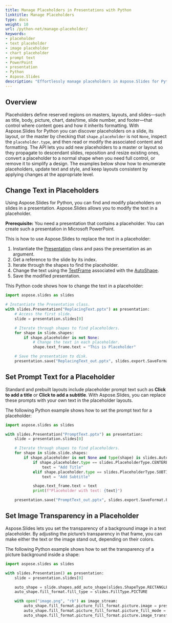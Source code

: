 ```yaml
---
title: Manage Placeholders in Presentations with Python
linktitle: Manage Placeholders
type: docs
weight: 10
url: /python-net/manage-placeholder/
keywords:
- placeholder
- text placeholder 
- image placeholder
- chart placeholder
- prompt text
- PowerPoint
- presentation
- Python
- Aspose.Slides
description: "Effortlessly manage placeholders in Aspose.Slides for Python via .NET: replace text, customize prompts & set image transparency in PowerPoint and OpenDocument."
---
```


## **Overview**

Placeholders define reserved regions on masters, layouts, and slides—such as title, body, picture, chart, date/time, slide number, and footer—that control where content goes and how it inherits formatting. With Aspose.Slides for Python you can discover placeholders on a slide, its layout, or the master by checking that `shape.placeholder` is not `None`, inspect the `placeholder.type`, and then read or modify the associated content and formatting. The API lets you add new placeholders to a master or layout so they propagate to descendant slides, reposition and resize existing ones, convert a placeholder to a normal shape when you need full control, or remove it to simplify a design. The examples below show how to enumerate placeholders, update text and style, and keep layouts consistent by applying changes at the appropriate level.

## **Change Text in Placeholders**

Using Aspose.Slides for Python, you can find and modify placeholders on slides in a presentation. Aspose.Slides allows you to modify the text in a placeholder.

**Prerequisite:** You need a presentation that contains a placeholder. You can create such a presentation in Microsoft PowerPoint.

This is how to use Aspose.Slides to replace the text in a placeholder:

1. Instantiate the [Presentation](https://reference.aspose.com/slides/python-net/aspose.slides/presentation/) class and pass the presentation as an argument.
1. Get a reference to the slide by its index.
1. Iterate through the shapes to find the placeholder.
1. Change the text using the [TextFrame](https://reference.aspose.com/slides/python-net/aspose.slides/textframe/) associated with the [AutoShape](https://reference.aspose.com/slides/python-net/aspose.slides/autoshape/).
1. Save the modified presentation.

This Python code shows how to change the text in a placeholder:

```python
import aspose.slides as slides

# Instantiate the Presentation class.
with slides.Presentation("ReplacingText.pptx") as presentation:
    # Access the first slide.
    slide = presentation.slides[0]

    # Iterate through shapes to find placeholders.
    for shape in slide.shapes:
        if shape.placeholder is not None:
            # Change the text in each placeholder.
            shape.text_frame.text = "This is Placeholder"

    # Save the presentation to disk.
    presentation.save("ReplacingText_out.pptx", slides.export.SaveFormat.PPTX)
```

## **Set Prompt Text for a Placeholder**

Standard and prebuilt layouts include placeholder prompt text such as **Click to add a title** or **Click to add a subtitle**. With Aspose.Slides, you can replace these prompts with your own text in the placeholder layouts.

The following Python example shows how to set the prompt text for a placeholder:

```python
import aspose.slides as slides

with slides.Presentation("PromptText.pptx") as presentation:
    slide = presentation.slides[0]

    # Iterate through shapes to find placeholders.
    for shape in slide.slide.shapes:
        if shape.placeholder is not None and type(shape) is slides.AutoShape:
            if shape.placeholder.type == slides.PlaceholderType.CENTERED_TITLE:
                text = "Add Title"
            elif shape.placeholder.type == slides.PlaceholderType.SUBTITLE:
                text = "Add Subtitle"

            shape.text_frame.text = text
            print(f"Placeholder with text: {text}")

    presentation.save("PromptText_out.pptx", slides.export.SaveFormat.PPTX)
```

## **Set Image Transparency in a Placeholder**

Aspose.Slides lets you set the transparency of a background image in a text placeholder. By adjusting the picture’s transparency in that frame, you can make either the text or the image stand out, depending on their colors.

The following Python example shows how to set the transparency of a picture background inside a shape:

```python
import aspose.slides as slides

with slides.Presentation() as presentation:
    slide = presentation.slides[0]

    auto_shape = slide.shapes.add_auto_shape(slides.ShapeType.RECTANGLE, 10, 10, 100, 100)
    auto_shape.fill_format.fill_type = slides.FillType.PICTURE

    with open("image.png", "rb") as image_stream:
        auto_shape.fill_format.picture_fill_format.picture.image = presentation.images.add_image(image_stream)
        auto_shape.fill_format.picture_fill_format.picture_fill_mode = slides.PictureFillMode.STRETCH
        auto_shape.fill_format.picture_fill_format.picture.image_transform.add_alpha_modulate_fixed_effect(75)
```
